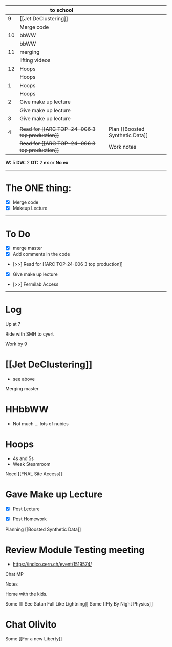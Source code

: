 
|     | to school                                        |                                 |
| --- | ------------------------------------------------ | ------------------------------- |
| 9   | [[Jet DeClustering]]                             |                                 |
|     | Merge code                                       |                                 |
| 10  | bbWW                                             |                                 |
|     | bbWW                                             |                                 |
| 11  | merging                                          |                                 |
|     | lifting videos                                   |                                 |
| 12  | Hoops                                            |                                 |
|     | Hoops                                            |                                 |
| 1   | Hoops                                            |                                 |
|     | Hoops                                            |                                 |
| 2   | Give make up lecture                             |                                 |
|     | Give make up lecture                             |                                 |
| 3   | Give make up lecture                             |                                 |
|     |                                                  |                                 |
| 4   | ~~Read for [[ARC TOP-24-006 3 top production]]~~ | Plan [[Boosted Synthetic Data]] |
|     | ~~Read for [[ARC TOP-24-006 3 top production]]~~ | Work notes                      |

**W:** 5 
**DW:** 2
**OT:** 2
**ex** or **No ex**

---
# The ONE thing: 
- [x] Merge code
- [x] Makeup Lecture

---
# To Do

- [x] merge master
- [x] Add comments in the code
- [>>] Read for [[ARC TOP-24-006 3 top production]]
- [x] Give make up lecture
- [>>] Fermilab Access

---

# Log

Up at 7

Ride with SMH to cyert

Work by 9

# [[Jet DeClustering]]
- see above


Merging master


# HHbbWW
- Not much ... lots of nubies

# Hoops
- 4s and 5s 
- Weak Steamroom 

Need [[FNAL Site Access]]


# Gave Make up Lecture
- [x] Post Lecture
- [x] Post Homework


Planning [[Boosted Synthetic Data]]

# Review Module Testing meeting
- https://indico.cern.ch/event/1519574/

Chat MP

Notes

Home with the kids.

Some [[I See Satan Fall Like Lightning]]
Some [[Fly By Night Physics]]

# Chat Olivito

Some [[For a new Liberty]]